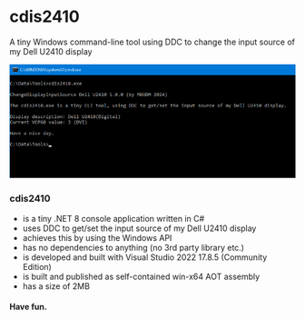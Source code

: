 # cdis2410
A tiny Windows command-line tool using DDC to change the input source of my Dell U2410 display

![WADH](screenshot.png)

### cdis2410
- is a tiny .NET 8 console application written in C#
- uses DDC to get/set the input source of my Dell U2410 display
- achieves this by using the Windows API
- has no dependencies to anything (no 3rd party library etc.)
- is developed and built with Visual Studio 2022 17.8.5 (Community Edition)
- is built and published as self-contained win-x64 AOT assembly
- has a size of 2MB

#### Have fun.
